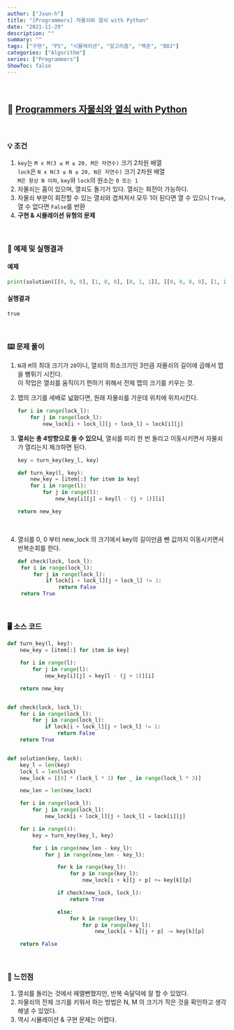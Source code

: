 ```yaml
---
author: ["Jxun-h"]
title: "[Programmers] 자물쇠와 열쇠 with Python"
date: "2021-11-29"
description: ""
summary: ""
tags: ["구현", "PS", "시뮬레이션", "알고리즘", "백준", "BOJ"]
categories: ["Algorithm"]
series: ["Programmers"]
ShowToc: false
---
```


<br>

## 📌 <a href="https://programmers.co.kr/learn/courses/30/lessons/60059" target="_blank">Programmers 자물쇠와 열쇠 with Python</a>

<br>

### 💡 조건

1.  `key`는 `M x M(3 ≤ M ≤ 20, M은 자연수)` 크기 2차원 배열  
    `lock`은 `N x N(3 ≤ N ≤ 20, N은 자연수)` 크기 2차원 배열  
    `M은 항상 N 이하`, `key`와 `lock`의 원소는 `0 또는 1`
2.  자물쇠는 홈이 있으며, 열쇠도 돌기가 있다. 열쇠는 회전이 가능하다.
3.  자물쇠 부분이 회전할 수 있는 열쇠와 겹쳐져서 모두 1이 된다면 열 수 있으니 `True`, 열 수 없다면 `False`를 반환
4.  **구현 & 시뮬레이션 유형의 문제**

<br>

### 🔖 예제 및 실행결과

#### 예제

```python
print(solution([[0, 0, 0], [1, 0, 0], [0, 1, 1]], [[0, 0, 0, 0], [1, 1, 1, 0], [0, 0, 0, 0], [1, 0, 1, 0]]))
```

#### 실행결과

```python
true
```

<br>

### ⌨️ 문제 풀이

1.  `N`과 `M`의 최대 크기가 `20`이니, 열쇠의 최소크기인 3만큼 자물쇠의 길이에 곱해서 맵을 뻥튀기 시킨다.  
    이 작업은 열쇠를 움직이기 편하기 위해서 전체 맵의 크기를 키우는 것.
2.  맵의 크기를 세배로 넓혔다면, 원래 자물쇠를 가운데 위치에 위치시킨다.
    ```python
    for i in range(lock_l):
        for j in range(lock_l):
            new_lock[i + lock_l][j + lock_l] = lock[i][j]
    ```

3.  **열쇠는 총 4방향으로 돌 수 있으니**, 열쇠를 미리 한 번 돌리고 이동시키면서 자물쇠가 열리는지 체크하면 된다.
    ```python
    key = turn_key(key_l, key)

    def turn_key(l, key):  
        new_key = [item[:] for item in key]
        for i in range(l):
            for j in range(l):
                new_key[i][j] = key[l - (j + 1)][i]

    return new_key
    ```

<br>

4.  열쇠를 0, 0 부터 new\_lock 의 크기에서 key의 길이만큼 뺀 값까지 이동시키면서 반복순회를 한다.
    ```python
    def check(lock, lock_l):  
     for i in range(lock_l):  
         for j in range(lock_l):  
             if lock[i + lock_l][j + lock_l] != 1:  
                 return False  
     return True
    ```

<br>

### 🖥 소스 코드

```python
def turn_key(l, key):
    new_key = [item[:] for item in key]

    for i in range(l):
        for j in range(l):
            new_key[i][j] = key[l - (j + 1)][i]

    return new_key


def check(lock, lock_l):
    for i in range(lock_l):
        for j in range(lock_l):
            if lock[i + lock_l][j + lock_l] != 1:
                return False
    return True


def solution(key, lock):
    key_l = len(key)
    lock_l = len(lock)
    new_lock = [[0] * (lock_l * 3) for _ in range(lock_l * 3)]

    new_len = len(new_lock)

    for i in range(lock_l):
        for j in range(lock_l):
            new_lock[i + lock_l][j + lock_l] = lock[i][j]

    for i in range(4):
        key = turn_key(key_l, key)

        for i in range(new_len - key_l):
            for j in range(new_len - key_l):

                for k in range(key_l):
                    for p in range(key_l):
                        new_lock[i + k][j + p] += key[k][p]

                if check(new_lock, lock_l):
                    return True

                else:
                    for k in range(key_l):
                        for p in range(key_l):
                            new_lock[i + k][j + p] -= key[k][p]

    return False
```

<br>

### 💾 느낀점

1.  열쇠를 돌리는 것에서 헤맬뻔했지만, 반복 숙달덕에 잘 할 수 있었다.
2.  자물쇠의 전체 크기를 키워서 하는 방법은 N, M 의 크기가 작은 것을 확인하고 생각해낼 수 있었다.
3.  역시 시뮬레이션 & 구현 문제는 어렵다.